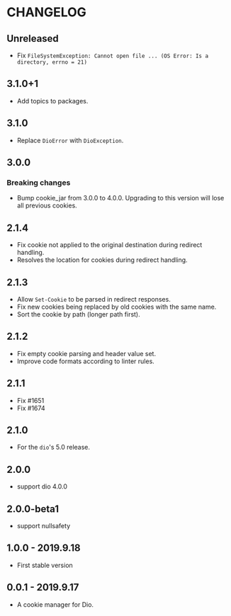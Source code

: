 # CHANGELOG

## Unreleased

- Fix `FileSystemException: Cannot open file ... (OS Error: Is a directory, errno = 21)`

## 3.1.0+1

- Add topics to packages.

## 3.1.0

- Replace `DioError` with `DioException`.

## 3.0.0

### Breaking changes

- Bump cookie_jar from 3.0.0 to 4.0.0.
  Upgrading to this version will lose all previous cookies.

## 2.1.4

- Fix cookie not applied to the original destination during redirect handling.
- Resolves the location for cookies during redirect handling.

## 2.1.3

- Allow `Set-Cookie` to be parsed in redirect responses.
- Fix new cookies being replaced by old cookies with the same name.
- Sort the cookie by path (longer path first).

## 2.1.2

- Fix empty cookie parsing and header value set.
- Improve code formats according to linter rules.

## 2.1.1

- Fix #1651
- Fix #1674

## 2.1.0

- For the `dio`'s 5.0 release.

## 2.0.0

- support dio 4.0.0

## 2.0.0-beta1

- support nullsafety

## 1.0.0 - 2019.9.18

- First stable version

## 0.0.1 - 2019.9.17

- A cookie manager for Dio.
